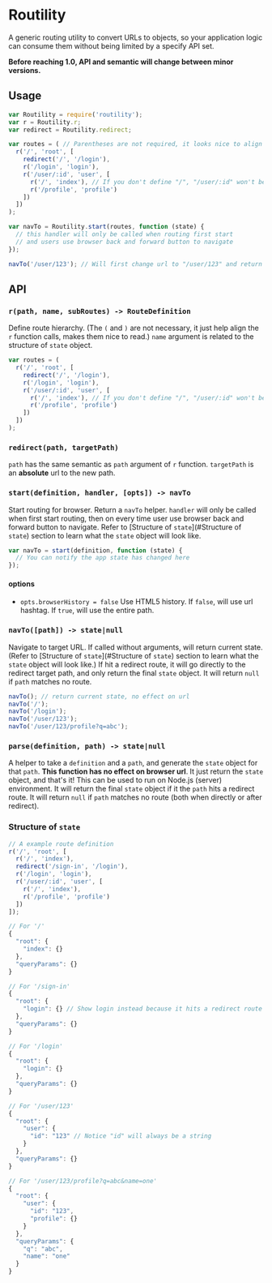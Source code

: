 # Routility

A generic routing utility to convert URLs to objects, so your application logic can consume them without being limited by a specify API set.

**Before reaching 1.0, API and semantic will change between minor versions.**

## Usage

```js
var Routility = require('routility');
var r = Routility.r;
var redirect = Routility.redirect;

var routes = ( // Parentheses are not required, it looks nice to align all the routes
  r('/', 'root', [
    redirect('/', '/login'),
    r('/login', 'login'),
    r('/user/:id', 'user', [
      r('/', 'index'), // If you don't define "/", "/user/:id" won't be handled
      r('/profile', 'profile')
    ])
  ])
);

var navTo = Routility.start(routes, function (state) {
  // this handler will only be called when routing first start
  // and users use browser back and forward button to navigate
});

navTo('/user/123'); // Will first change url to "/user/123" and return new state
```

## API

### `r(path, name, subRoutes) -> RouteDefinition`

Define route hierarchy. (The `(` and `)` are not necessary, it just help align the `r` function calls, makes them nice to read.) `name` argument is related to the structure of `state` object.

```js
var routes = (
  r('/', 'root', [
    redirect('/', '/login'),
    r('/login', 'login'),
    r('/user/:id', 'user', [
      r('/', 'index'), // If you don't define "/", "/user/:id" won't be handled
      r('/profile', 'profile')
    ])
  ])
);
```

### `redirect(path, targetPath)`

`path` has the same semantic as `path` argument of `r` function. `targetPath` is an **absolute** url to the new path.

### `start(definition, handler, [opts]) -> navTo`

Start routing for browser. Return a `navTo` helper. `handler` will only be called when first start routing, then on every time user use browser back and forward button to navigate. Refer to [Structure of `state`](#Structure of `state`) section to learn what the `state` object will look like.

```js
var navTo = start(definition, function (state) {
  // You can notify the app state has changed here
});
```

#### options

- `opts.browserHistory = false` Use HTML5 history. If `false`, will use url hashtag. If `true`, will use the entire path.

### `navTo([path]) -> state|null`

Navigate to target URL. If called without arguments, will return current state. (Refer to [Structure of `state`](#Structure of `state`) section to learn what the `state` object will look like.) If hit a redirect route, it will go directly to the redirect target path, and only return the final `state` object. It will return `null` if `path` matches no route.

``` js
navTo(); // return current state, no effect on url
navTo('/');
navTo('/login');
navTo('/user/123');
navTo('/user/123/profile?q=abc');
```

### `parse(definition, path) -> state|null`

A helper to take a `definition` and a `path`, and generate the `state` object for that `path`. **This function has no effect on browser url**. It just return the `state` object, and that's it! This can be used to run on Node.js (server) environment. It will return the final `state` object if it the `path` hits a redirect route. It will return `null` if `path` matches no route (both when directly or after redirect).

### Structure of `state`

```js
// A example route definition
r('/', 'root', [
  r('/', 'index'),
  redirect('/sign-in', '/login'),
  r('/login', 'login'),
  r('/user/:id', 'user', [
    r('/', 'index'),
    r('/profile', 'profile')
  ])
]);

// For '/'
{
  "root": {
    "index": {}
  },
  "queryParams": {}
}

// For '/sign-in'
{
  "root": {
    "login": {} // Show login instead because it hits a redirect route
  },
  "queryParams": {}
}

// For '/login'
{
  "root": {
    "login": {}
  },
  "queryParams": {}
}

// For '/user/123'
{
  "root": {
    "user": {
      "id": "123" // Notice "id" will always be a string
    }
  },
  "queryParams": {}
}

// For '/user/123/profile?q=abc&name=one'
{
  "root": {
    "user": {
      "id": "123",
      "profile": {}
    }
  },
  "queryParams": {
    "q": "abc",
    "name": "one"
  }
}
```
